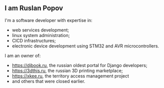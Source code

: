 ## I am Ruslan Popov

I'm a software developer with expertise in:
- web services development;
- linux system administration;
- CICD infrastructures;
- electronic device development using STM32 and AVR microcontrollers.

I am an owner of:
- https://djbook.ru, the russian oldest portal for Django developers;
- https://3dthis.ru, the russian 3D printing marketplace;
- https://xkee.ru, the territory access management project
- and others that were closed earlier.

